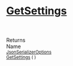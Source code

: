 # [GetSettings](./NetCoreSerializationHelper-100664082.md)


<br><br>
Returns<img width=542/>Name
<br>
<sub>[JsonSerializerOptions](https://docs.microsoft.com/en-us/dotnet/api/System.Text.Json.JsonSerializerOptions)</sub><img width=500/><sub>[GetSettings](./NetCoreSerializationHelper-100664082.md) (  )</sub><br>


